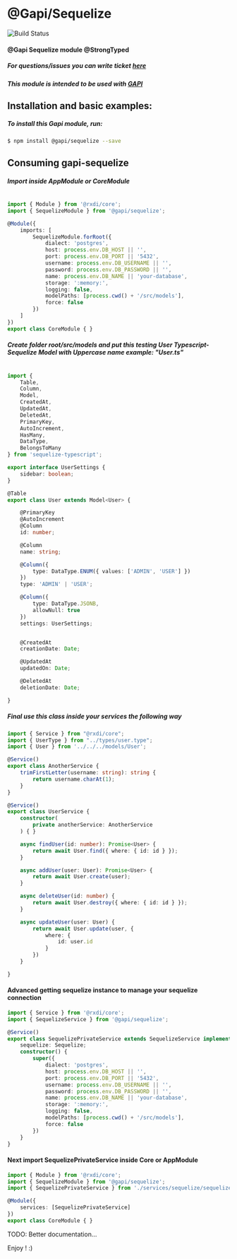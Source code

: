 # @Gapi/Sequelize

![Build Status](http://gitlab.youvolio.com/gapi/gapi/badges/branch/build.svg)

#### @Gapi Sequelize module @StrongTyped

##### For questions/issues you can write ticket [here](http://gitlab.youvolio.com/gapi/gapi-sequelize/issues)
##### This module is intended to be used with [GAPI](https://github.com/Stradivario/gapi)

## Installation and basic examples:
##### To install this Gapi module, run:

```bash
$ npm install @gapi/sequelize --save
```

## Consuming gapi-sequelize

##### Import inside AppModule or CoreModule
```typescript

import { Module } from '@rxdi/core';
import { SequelizeModule } from '@gapi/sequelize';

@Module({
    imports: [
        SequelizeModule.forRoot({
            dialect: 'postgres',
            host: process.env.DB_HOST || '',
            port: process.env.DB_PORT || '5432',
            username: process.env.DB_USERNAME || '',
            password: process.env.DB_PASSWORD || '',
            name: process.env.DB_NAME || 'your-database',
            storage: ':memory:',
            logging: false,
            modelPaths: [process.cwd() + '/src/models'],
            force: false
        })
    ]
})
export class CoreModule { }
```

##### Create folder root/src/models and put this testing User Typescript-Sequelize Model with Uppercase name example: "User.ts"
```typescript

import {
    Table,
    Column,
    Model,
    CreatedAt,
    UpdatedAt,
    DeletedAt,
    PrimaryKey,
    AutoIncrement,
    HasMany,
    DataType,
    BelongsToMany
} from 'sequelize-typescript';

export interface UserSettings {
    sidebar: boolean;
}

@Table
export class User extends Model<User> {

    @PrimaryKey
    @AutoIncrement
    @Column
    id: number;

    @Column
    name: string;

    @Column({
        type: DataType.ENUM({ values: ['ADMIN', 'USER'] })
    })
    type: 'ADMIN' | 'USER';

    @Column({
        type: DataType.JSONB,
        allowNull: true
    })
    settings: UserSettings;


    @CreatedAt
    creationDate: Date;

    @UpdatedAt
    updatedOn: Date;

    @DeletedAt
    deletionDate: Date;

}

```

##### Final use this class inside your services the following way

```typescript
import { Service } from "@rxdi/core";
import { UserType } from "../types/user.type";
import { User } from '../../../models/User';

@Service()
export class AnotherService {
    trimFirstLetter(username: string): string {
        return username.charAt(1);
    }
}

@Service()
export class UserService {
    constructor(
        private anotherService: AnotherService
    ) { }

    async findUser(id: number): Promise<User> {
        return await User.find({ where: { id: id } });
    }

    async addUser(user: User): Promise<User> {
        return await User.create(user);
    }

    async deleteUser(id: number) {
        return await User.destroy({ where: { id: id } });
    }

    async updateUser(user: User) {
        return await User.update(user, {
            where: {
                id: user.id
            }
        })
    }

}

```

#### Advanced getting sequelize instance to manage your sequelize connection

```typescript 
import { Service } from '@rxdi/core';
import { SequelizeService } from '@gapi/sequelize';

@Service()
export class SequelizePrivateService extends SequelizeService implements SequelizeService {
    sequelize: Sequelize;
    constructor() {
        super({
            dialect: 'postgres',
            host: process.env.DB_HOST || '',
            port: process.env.DB_PORT || '5432',
            username: process.env.DB_USERNAME || '',
            password: process.env.DB_PASSWORD || '',
            name: process.env.DB_NAME || 'your-database',
            storage: ':memory:',
            logging: false,
            modelPaths: [process.cwd() + '/src/models'],
            force: false
        })
    }
}

```

#### Next import SequelizePrivateService inside Core or AppModule

```typescript
import { Module } from '@rxdi/core';
import { SequelizeModule } from '@gapi/sequelize';
import { SequelizePrivateService } from './services/sequelize/sequelize.service.ts';

@Module({
    services: [SequelizePrivateService]
})
export class CoreModule { }

```


TODO: Better documentation...

Enjoy ! :)
